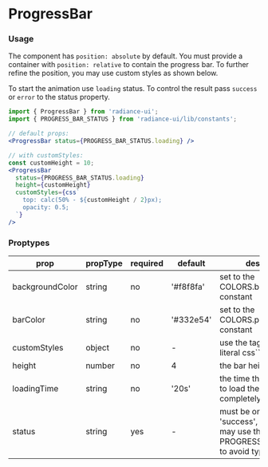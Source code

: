 # ProgressBar
### Usage

The component has `position: absolute` by default. You must provide a container with `position: relative` to contain the progress bar. To further refine the position, you may use custom styles as shown below.

To start the animation use `loading` status. To control the result pass `success` or `error` to the status property.

```jsx
import { ProgressBar } from 'radiance-ui';
import { PROGRESS_BAR_STATUS } from 'radiance-ui/lib/constants';

// default props:
<ProgressBar status={PROGRESS_BAR_STATUS.loading} />

// with customStyles:
const customHeight = 10;
<ProgressBar
  status={PROGRESS_BAR_STATUS.loading}
  height={customHeight}
  customStyles={css`
    top: calc(50% - ${customHeight / 2}px);
    opacity: 0.5;
  `}
/>

```

<!-- STORY -->

### Proptypes
| prop            | propType         | required | default       | description                                                                                                                  
|-----------------|------------------|----------|---------------|------------------------------------------------------------------------------------------------------------------------------|
| backgroundColor | string           | no      | '#f8f8fa'      | set to the COLORS.background constant |
| barColor        | string           | no      | '#332e54'      | set to the COLORS.primary constant |
| customStyles    | object           | no      | -              | use the tagged template literal css`` from emotion |
| height          | number           | no      | 4              | the bar height |
| loadingTime     | string           | no      | '20s'          | the time that would take to load the bar completely |
| status          | string           | yes     | -              | must be one of: 'loading', 'success', 'error'. You may use the constant PROGRESS_BAR_STATUS to avoid typos |
